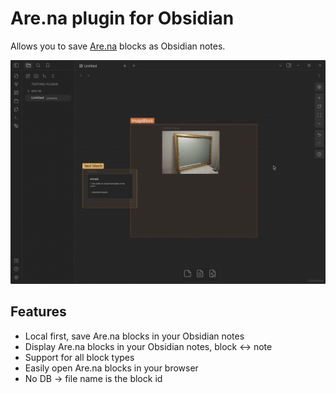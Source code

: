 # Are.na plugin for Obsidian

Allows you to save [Are.na](are.na/about) blocks as Obsidian notes.

![demo](./.github/demo.gif)

## Features

-   Local first, save Are.na blocks in your Obsidian notes
-   Display Are.na blocks in your Obsidian notes, block <-> note
-   Support for all block types
-   Easily open Are.na blocks in your browser
-   No DB -> file name is the block id
